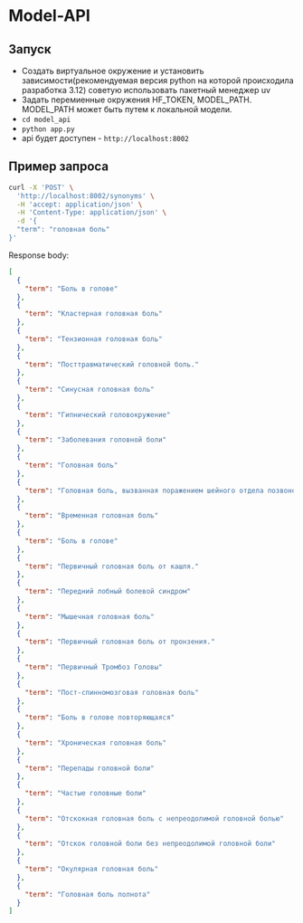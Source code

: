 # Model-API

## Запуск
- Создать виртуальное окружение и установить зависимости(рекомендуемая версия python на которой происходила разработка 3.12) советую использовать пакетный менеджер uv
- Задать перемиенные окружения HF_TOKEN, MODEL_PATH. MODEL_PATH может быть путем к локальной модели.
- `cd model_api`
- `python app.py`
- api будет доступен - `http://localhost:8002`


## Пример запроса

```bash
curl -X 'POST' \
  'http://localhost:8002/synonyms' \
  -H 'accept: application/json' \
  -H 'Content-Type: application/json' \
  -d '{
  "term": "головная боль"
}'
```
	
Response body:

```json
[
  {
    "term": "Боль в голове"
  },
  {
    "term": "Кластерная головная боль"
  },
  {
    "term": "Тензионная головная боль"
  },
  {
    "term": "Посттравматический головной боль."
  },
  {
    "term": "Синусная головная боль"
  },
  {
    "term": "Гипнический головокружение"
  },
  {
    "term": "Заболевания головной боли"
  },
  {
    "term": "Головная боль"
  },
  {
    "term": "Головная боль, вызванная поражением шейного отдела позвоночника."
  },
  {
    "term": "Временная головная боль"
  },
  {
    "term": "Боль в голове"
  },
  {
    "term": "Первичный головная боль от кашля."
  },
  {
    "term": "Передний лобный болевой синдром"
  },
  {
    "term": "Мышечная головная боль"
  },
  {
    "term": "Первичный головная боль от пронзения."
  },
  {
    "term": "Первичный Тромбоз Головы"
  },
  {
    "term": "Пост-спинномозговая головная боль"
  },
  {
    "term": "Боль в голове повторяющаяся"
  },
  {
    "term": "Хроническая головная боль"
  },
  {
    "term": "Перепады головной боли"
  },
  {
    "term": "Частые головные боли"
  },
  {
    "term": "Отскокная головная боль с непреодолимой головной болью"
  },
  {
    "term": "Отскок головной боли без непреодолимой головной боли"
  },
  {
    "term": "Окулярная головная боль"
  },
  {
    "term": "Головная боль полнота"
  }
]
```
